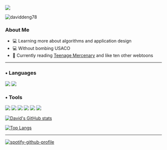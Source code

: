 <img src="https://images-wixmp-ed30a86b8c4ca887773594c2.wixmp.com/f/59a082f8-99bf-478b-93c5-342220eedd0d/dc4no7k-62d2f3cb-75bf-4f08-9c7b-d35ba3a33cb8.png/v1/fill/w_1024,h_320,q_80,strp/banner_wattpad__oikawa_tooru_by_nxrv_dc4no7k-fullview.jpg?token=eyJ0eXAiOiJKV1QiLCJhbGciOiJIUzI1NiJ9.eyJzdWIiOiJ1cm46YXBwOjdlMGQxODg5ODIyNjQzNzNhNWYwZDQxNWVhMGQyNmUwIiwiaXNzIjoidXJuOmFwcDo3ZTBkMTg4OTgyMjY0MzczYTVmMGQ0MTVlYTBkMjZlMCIsIm9iaiI6W1t7ImhlaWdodCI6Ijw9MzIwIiwicGF0aCI6IlwvZlwvNTlhMDgyZjgtOTliZi00NzhiLTkzYzUtMzQyMjIwZWVkZDBkXC9kYzRubzdrLTYyZDJmM2NiLTc1YmYtNGYwOC05YzdiLWQzNWJhM2EzM2NiOC5wbmciLCJ3aWR0aCI6Ijw9MTAyNCJ9XV0sImF1ZCI6WyJ1cm46c2VydmljZTppbWFnZS5vcGVyYXRpb25zIl19.RCjDCIgROvZwZBcovoUgnbxcttx726ZrcwJ3b84ziS0">

<p align="left"> <img src="https://komarev.com/ghpvc/?username=daviddeng78&label=Profile%20views&color=0e75b6&style=flat" alt="daviddeng78" /> </p>

### About Me
- 💻 Learning more about algorithms and application design
- 💻 Without bombing USACO
- 📖 Currently reading [Teenage Mercenary](https://www.webtoons.com/en/action/teenage-mercenary/list?title_no=2677) and like ten other webtoons

---

<h3 align="left"> • Languages</h3>
<p align="left"> <img src="https://img.shields.io/badge/java-%23ED8B00.svg?style=for-the-badge&logo=java&logoColor=white"> <img src="https://img.shields.io/badge/c++-%2300599C.svg?style=for-the-badge&logo=c%2B%2B&logoColor=white">

<h3 align="left"> • Tools</h3>
<p align="left"> <img src="https://img.shields.io/badge/Ubuntu-E95420?style=for-the-badge&logo=ubuntu&logoColor=white"> <img src="https://img.shields.io/badge/Linux-FCC624?style=for-the-badge&logo=linux&logoColor=black"> <img src="https://img.shields.io/badge/Windows-0078D6?style=for-the-badge&logo=windows&logoColor=white"> <img src="https://img.shields.io/badge/Visual%20Studio%20Code-0078d7.svg?style=for-the-badge&logo=visual-studio-code&logoColor=white"> <img src="https://img.shields.io/badge/git-%23F05033.svg?style=for-the-badge&logo=git&logoColor=white"> <img src="https://img.shields.io/badge/Codeforces-445f9d?style=for-the-badge&logo=Codeforces&logoColor=white">

[![David's GitHub stats](https://github-readme-stats.vercel.app/api?username=daviddeng78&count_private=true&show_icons=true&theme=synthwave&bg_color=30,e96443,904e95&title_color=fff&text_color=fff)](https://github.com/anuraghazra/github-readme-stats)

[![Top Langs](https://github-readme-stats.vercel.app/api/top-langs/?username=daviddeng78&layout=compact&bg_color=30,e96443,904e95&title_color=fff&text_color=fff)](https://github.com/daviddeng78/github-readme-stats)

---

[![spotify-github-profile](https://spotify-github-profile.vercel.app/api/view?uid=otck70jlcfve451jq3u4jz39n&cover_image=true&theme=default&bar_color=ff0000&bar_color_cover=true)](#)

